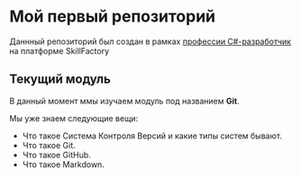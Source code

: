 # Мой первый репозиторий

Даннный репозиторий был создан в рамках [профессии C#-разработчик](https://skillfactory.ru/csharp) на платформе
SkillFactory

## Текущий модуль
В данный момент ммы изучаем модуль под названием **Git**.

Мы уже знаем следующие вещи:
* Что такое Система Контроля Версий и какие типы систем бывают.
* Что такое Git.
* Что такое GitHub.
* Что такое Markdown.

